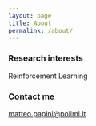 ```yaml
---
layout: page
title: About
permalink: /about/
---
```


### Research interests

Reinforcement Learning

### Contact me

matteo.papini@polimi.it
